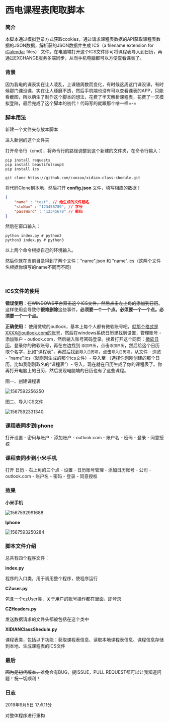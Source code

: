 # 西电课程表爬取脚本

### 简介

本脚本通过模拟登录方式获取cookies，通过请求课程表数据的API获取课程表数据的JSON数据，解析获的JSON数据并生成 ICS（a filename extension for [iCalendar](https://en.wikipedia.org/wiki/ICalendar) files） 文件。在电脑端打开这个ICS文件即可将课程表导入到日历，再通过EXCHANGE服务多端同步，从而手机电脑都可以方便查看课表了。

### 背景

因为我电的课表实在让人凌乱，上课随周数而变化，有时候这周这门课没课，有时候那门课没课，实在让人琢磨不透，然后手机端也没有可以查看课表的APP，只能看截图，所以萌生了制作这个脚本的想法，花费了半天解析课程表，花费了一天模拟登陆，最后完成了这个脚本的初代！代码写的就跟那个啥一样=-=

### 脚本用法

新建一个文件夹存放本脚本

进入新创的这个文件夹

打开命令行（cmd），将命令行的路径调整到这个新建的文件夹，在命令行输入：

```shell
pip install requests
pip install beautifulsoup4
pip install ics

git clone https://github.com/cunzao/xidian-class-shedule.git
```

将代码Clone到本地，然后打开 **config.json** 文件，填写相应的数据！

```json
{
    "name" : "test", // 给生成的文件起名
    "stuNum" : "123456789", // 学号
    "passWord" : "12345678" // 密码
}
```

然后在窗口输入：

```shell
python index.py # python2
python3 index.py # python3
```

以上两个命令根据自己的环境输入。

然后你就在当前目录得到了两个文件："name".json 和 "name".ics（这两个文件名根据你填写的name不同而不同）

</br>

### ICS文件的使用

**错误使用**：~~在WINDOWS平台双击这个ICS文件，然后点击左上角的添加到日历~~。这样使用会导致你**很难删除**这些事件，**必须要一个一个点。必须要一个一个点。必须要一个一个点。**

**正确使用：** 使用微软的outlook，基本上每个人都有微软账号吧，就那个格式是XXXX@outlook.com的账号，然后在windows系统日历里找到设置，管理账号 - 添加账户 - outlook.com，然后输入账号密码登录。接着打开这个网页：[微软日历](https://calendar.live.com)，登录你的微软账号，再在左边找到 `添加日历`，点击`添加日历`，然后给这个日历取个名字，比如“课程表”，再然后找到`导入日历项`，点击`导入日历项`，从文件 - 浏览 - “name”.ics（就刚刚生成的那个ics文件）- 导入至 （选择你刚刚创建的那个日历，比如我刚刚取名的“课程表”）- 导入，现在就在日历生成了你的课程表了。你再打开电脑上的日历，然后发现电脑端的日历也有了这些课程。

图一、创建课程表

![1567592256250](images/1567592256250.png)

图二、导入ICS文件

![1567592331340](images/1567592331340.png)



### 课程表同步到Iphone

打开设置 - 密码与账户 - 添加账户 - outlook.com - 账户名 - 密码 - 登录 - 同意授权



### 课程表同步到小米手机

打开 日历 - 右上角的三个点 - 设置 - 日历账号管理 - 添加日历账号 - 公司 - outlook.com - 账户名 - 密码 - 登录 - 同意授权



### 效果

**小米手机**

![1567592991688](images/1567592991688.png)

**Iphone**

![1567593250284](images/1567593250284.png)



### 脚本文件介绍

总共有四个程序文件：

**index.py**

程序的入口类，用于调用整个程序，使程序运行

**CZuser.py**

包含一个czUser类，关于用户的账号操作都在里面，即登录

**CZHeaders.py**

发送数据请求的文件头都被包括在这个类中

**XIDIANClassShedule.py**

课程表类，包括以下功能：获取课程表信息、读取本地课程表信息、课程信息存储到本地、生成课程表的ICS文件



### 最后

~~因为是初代版本，~~难免会有BUG，提ISSUE，PULL REQUEST都可以让我知道问题！祝一切顺利！



### 日志

2019年9月5日 17点11分

对整体程序进行重构